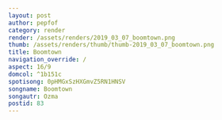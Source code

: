 ```yaml
---
layout: post
author: pepfof
category: render
render: /assets/renders/2019_03_07_boomtown.png
thumb: /assets/renders/thumb/thumb-2019_03_07_boomtown.png
title: Boomtown
navigation_override: /
aspect: 16/9
domcol: ^1b151c
spotisong: 0pHMGxSzHXGmvZ5RN1HNSV
songname: Boomtown
songautr: Ozma
postid: 83
---
```


<!--USER BEGIN 1-->

<!--USER END 1-->

<!--more-->
<!--USER BEGIN 2-->

<!--USER END 2-->

